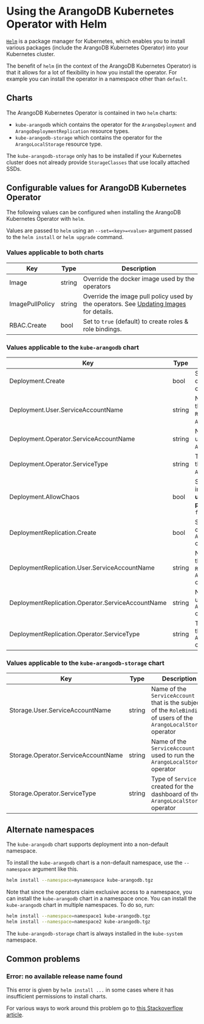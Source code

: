 # Using the ArangoDB Kubernetes Operator with Helm

[`Helm`](https://www.helm.sh/) is a package manager for Kubernetes, which enables
you to install various packages (include the ArangoDB Kubernetes Operator)
into your Kubernetes cluster.

The benefit of `helm` (in the context of the ArangoDB Kubernetes Operator)
is that it allows for a lot of flexibility in how you install the operator.
For example you can install the operator in a namespace other than
`default`.

## Charts

The ArangoDB Kubernetes Operator is contained in two `helm` charts:

- `kube-arangodb` which contains the operator for the `ArangoDeployment`
  and `ArangoDeploymentReplication` resource types.
- `kube-arangodb-storage` which contains the operator for the `ArangoLocalStorage`
  resource type.

The `kube-arangodb-storage` only has to be installed if your Kubernetes cluster
does not already provide `StorageClasses` that use locally attached SSDs.

## Configurable values for ArangoDB Kubernetes Operator

The following values can be configured when installing the
ArangoDB Kubernetes Operator with `helm`.

Values are passed to `helm` using an `--set=<key>=<value>` argument passed
to the `helm install` or `helm upgrade` command.

### Values applicable to both charts

| Key               | Type   | Description
|-------------------|--------|-----|
| Image             | string | Override the docker image used by the operators
| ImagePullPolicy   | string | Override the image pull policy used by the operators. See [Updating Images](https://kubernetes.io/docs/concepts/containers/images/#updating-images) for details.
| RBAC.Create       | bool   | Set to `true` (default) to create roles & role bindings.

### Values applicable to the `kube-arangodb` chart

| Key               | Type   | Description
|-------------------|--------|-----|
| Deployment.Create | bool   | Set to `true` (default) to deploy the `ArangoDeployment` operator
| Deployment.User.ServiceAccountName | string | Name of the `ServiceAccount` that is the subject of the `RoleBinding` of users of the `ArangoDeployment` operator
| Deployment.Operator.ServiceAccountName | string | Name of the `ServiceAccount` used to run the `ArangoDeployment` operator
| Deployment.Operator.ServiceType | string | Type of `Service` created for the dashboard of the `ArangoDeployment` operator
| Deployment.AllowChaos | bool | Set to `true` to allow the introduction of chaos. **Only use for testing, never for production!** Defaults to `false`.
| DeploymentReplication.Create | bool   | Set to `true` (default) to deploy the `ArangoDeploymentReplication` operator
| DeploymentReplication.User.ServiceAccountName | string | Name of the `ServiceAccount` that is the subject of the `RoleBinding` of users of the `ArangoDeploymentReplication` operator
| DeploymentReplication.Operator.ServiceAccountName | string | Name of the `ServiceAccount` used to run the `ArangoDeploymentReplication` operator
| DeploymentReplication.Operator.ServiceType | string | Type of `Service` created for the dashboard of the `ArangoDeploymentReplication` operator

### Values applicable to the `kube-arangodb-storage` chart

| Key               | Type   | Description
|-------------------|--------|-----|
| Storage.User.ServiceAccountName | string | Name of the `ServiceAccount` that is the subject of the `RoleBinding` of users of the `ArangoLocalStorage` operator
| Storage.Operator.ServiceAccountName | string | Name of the `ServiceAccount` used to run the `ArangoLocalStorage` operator
| Storage.Operator.ServiceType | string | Type of `Service` created for the dashboard of the `ArangoLocalStorage` operator

## Alternate namespaces

The `kube-arangodb` chart supports deployment into a non-default namespace.

To install the `kube-arangodb` chart is a non-default namespace, use the `--namespace`
argument like this.

```bash
helm install --namespace=mynamespace kube-arangodb.tgz
```

Note that since the operators claim exclusive access to a namespace, you can
install the `kube-arangodb` chart in a namespace once.
You can install the `kube-arangodb` chart in multiple namespaces. To do so, run:

```bash
helm install --namespace=namespace1 kube-arangodb.tgz
helm install --namespace=namespace2 kube-arangodb.tgz
```

The `kube-arangodb-storage` chart is always installed in the `kube-system` namespace.

## Common problems

### Error: no available release name found

This error is given by `helm install ...` in some cases where it has
insufficient permissions to install charts.

For various ways to work around this problem go to [this Stackoverflow article](https://stackoverflow.com/questions/43499971/helm-error-no-available-release-name-found).

